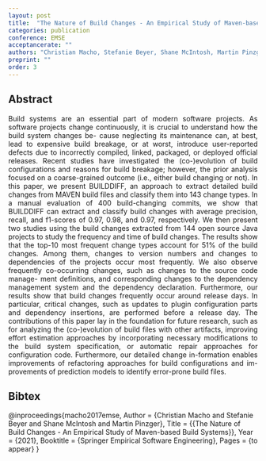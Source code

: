 ```yaml
---
layout: post
title:  "The Nature of Build Changes - An Empirical Study of Maven-based Build Systems"
categories: publication
conference: EMSE
acceptancerate: ""
authors: "Christian Macho, Stefanie Beyer, Shane McIntosh, Martin Pinzger"
preprint: ""
order: 3
---
```

<h2>Abstract</h2>
<div style="text-align:justify">Build systems are an essential part of modern software projects. As software projects change continuously, it is crucial to understand how the build system changes be- cause neglecting its maintenance can, at best, lead to expensive build breakage, or at worst, introduce user-reported defects due to incorrectly compiled, linked, packaged, or deployed official releases. Recent studies have investigated the (co-)evolution of build configurations and reasons for build breakage; however, the prior analysis focused on a coarse-grained outcome (i.e., either build changing or not). In this paper, we present BUILDDIFF, an approach to extract detailed build changes from MAVEN build files and classify them into 143 change types. In a manual evaluation of 400 build-changing commits, we show that BUILDDIFF can extract and classify build changes with average precision, recall, and f1-scores of 0.97, 0.98, and 0.97, respectively. We then present two studies using the build changes extracted from 144 open source Java projects to study the frequency and time of build changes. The results show that the top-10 most frequent change types account for 51% of the build changes. Among them, changes to version numbers and changes to dependencies of the projects occur most frequently. We also observe frequently co-occurring changes, such as changes to the source code manage- ment definitions, and corresponding changes to the dependency management system and the dependency declaration. Furthermore, our results show that build changes frequently occur around release days. In particular, critical changes, such as updates to plugin configuration parts and dependency insertions, are performed before a release day. The contributions of this paper lay in the foundation for future research, such as for analyzing the (co-)evolution of build files with other artifacts, improving effort estimation approaches by incorporating necessary modifications to the build system specification, or automatic repair approaches for configuration code. Furthermore, our detailed change in-formation enables improvements of refactoring approaches for build configurations and im- provements of prediction models to identify error-prone build files.</div>
<!-- 
<h2>Tools and Data</h2>
<div>
<a href="{{ site.url }}/preprints/ExtractingBuildChangesWithBuildDiff.pdf" target="_blank">Preprint</a>, 
<a href="{{ site.url }}/preprints/differ-maven-differ-0.0.6.jar" target="_blank">Executeable</a>, 
<a href="{{ site.url }}/preprints/BuildChangeTaxonomy.pdf" target="_blank">Build Change Taxonomy</a>, 
<a href="{{ site.url }}/preprints/evaluationP1.xls" target="_blank">Evaluation 1</a>,
<a href="{{ site.url }}/preprints/evaluationP2.xls" target="_blank">Evaluation 2</a>

</div>
 -->
<h2>Bibtex</h2>
@inproceedings{macho2017emse,
  Author = {Christian Macho and Stefanie Beyer and Shane McIntosh and Martin Pinzger},
  Title = {{The Nature of Build Changes - An Empirical Study of Maven-based Build Systems}},
  Year = {2021},
  Booktitle = {Springer Empirical Software Engineering},
  Pages = {to appear}
}

